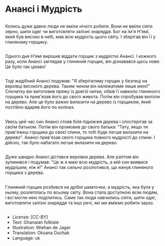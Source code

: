 # Анансі і Мудрість

##
Колись дуже давно люди не вміли нічого робити. Вони не вміли сіяти зерно, шити одяг чи виготовляти залізні знаряддя. Бог на ім'я Н'ямі, який був високо в небі, мав всю мудрість цього світу. І зберігав він її у глиняному горщику.

##
Одного дня Н'ямі вирішив віддати горщик з мудрістю Анансі. І кожного разу, коли Анансі заглядав у глиняний горщик, він дізнавався щось нове. Це було так цікаво!

##
Тоді жадібний Анансі подумав: "Я зберігатиму горщик у безпеці на верхівці високого дерева. Таким чином він належатиме лише мені!" Спочатку він виготовив пряжу із довгої нитки, обвів її навколо глиняного горщика та прив'язав його до свого живота. Потім він спробував вилізти на дерево. Але це було важко вилазити на дерево із горщиком, який постійно вдаряв його по колінах.

##
Увесь цей час син Анансі стояв біля підніжжя дерева і спостерігав за своїм батьком. Потім він промовив до свого батька: "Тату, якщо ти прив'яжеш горщика до своєї спини, то тобі буде легше вилазити на дерево". Анансі прив'язав свого горщика повного мудрості до спини. І дійсно, так було набагато легше вилазити на дерево.

##
Дуже швидко Анансі дістався верхівки дерева. Але раптом він зупинився і подумав: "Це ж я маю всю мудрість, а мій син виявися мудрішим, ніж я!" Анансі так сильно розлютився, що кинув глиняного горщика з дерева.

##
Глиняний горщик розбився на дрібні шматочки, а мудрість, яка була у ньому, розлетілась по всьому світу. Вона стала доступною всім людям, і всі могли нею поділитись. Саме так люди навчились сіяти, шити одяг, виготовляти залізні знаряддя та інші речі, які ми вміємо робити зараз.

##
* License: [CC-BY]
* Text: Ghanaian folktale
* Illustration: Wiehan de Jager
* Translation: Oksana Duchak
* Language: uk

